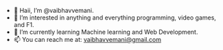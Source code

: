 - 👋 Haii, I’m @vaibhavvemani.
- 👀 I’m interested in anything and everything programming, video games, and F1.
- 🌱 I’m currently learning Machine learning and Web Development.
- 📫 You can reach me at: vaibhavvemani@gmail.com

<!---
vaibhavvemani/vaibhavvemani is a ✨ special ✨ repository because its `README.md` (this file) appears on your GitHub profile.
You can click the Preview link to take a look at your changes.
--->

